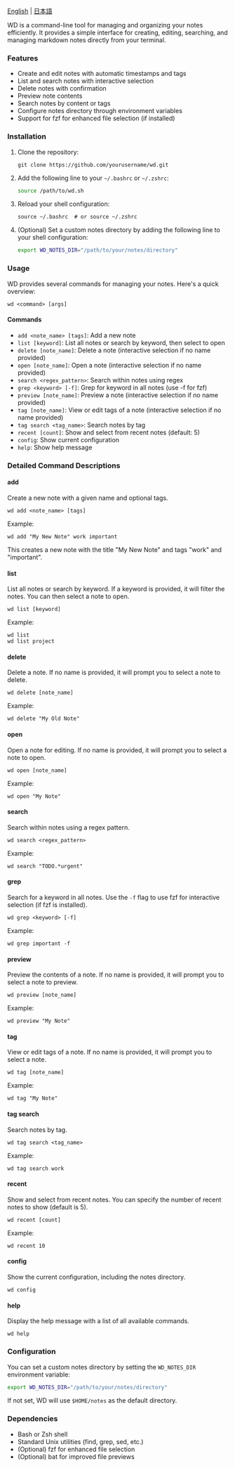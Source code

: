 [English](#english) | [日本語](#日本語)

<a name="日本語" herf="/README_ja.md"></a>


WD is a command-line tool for managing and organizing your notes efficiently. It provides a simple interface for creating, editing, searching, and managing markdown notes directly from your terminal.

### Features

- Create and edit notes with automatic timestamps and tags
- List and search notes with interactive selection
- Delete notes with confirmation
- Preview note contents
- Search notes by content or tags
- Configure notes directory through environment variables
- Support for fzf for enhanced file selection (if installed)

### Installation

1. Clone the repository:
   ```
   git clone https://github.com/yourusername/wd.git
   ```

2. Add the following line to your `~/.bashrc` or `~/.zshrc`:
   ```bash
   source /path/to/wd.sh
   ```

3. Reload your shell configuration:
   ```
   source ~/.bashrc  # or source ~/.zshrc
   ```

4. (Optional) Set a custom notes directory by adding the following line to your shell configuration:
   ```bash
   export WD_NOTES_DIR="/path/to/your/notes/directory"
   ```

### Usage

WD provides several commands for managing your notes. Here's a quick overview:

```
wd <command> [args]
```

#### Commands

- `add <note_name> [tags]`: Add a new note
- `list [keyword]`: List all notes or search by keyword, then select to open
- `delete [note_name]`: Delete a note (interactive selection if no name provided)
- `open [note_name]`: Open a note (interactive selection if no name provided)
- `search <regex_pattern>`: Search within notes using regex
- `grep <keyword> [-f]`: Grep for keyword in all notes (use -f for fzf)
- `preview [note_name]`: Preview a note (interactive selection if no name provided)
- `tag [note_name]`: View or edit tags of a note (interactive selection if no name provided)
- `tag search <tag_name>`: Search notes by tag
- `recent [count]`: Show and select from recent notes (default: 5)
- `config`: Show current configuration
- `help`: Show help message

### Detailed Command Descriptions

#### add

Create a new note with a given name and optional tags.

```
wd add <note_name> [tags]
```

Example:
```
wd add "My New Note" work important
```

This creates a new note with the title "My New Note" and tags "work" and "important".

#### list

List all notes or search by keyword. If a keyword is provided, it will filter the notes. You can then select a note to open.

```
wd list [keyword]
```

Example:
```
wd list
wd list project
```

#### delete

Delete a note. If no name is provided, it will prompt you to select a note to delete.

```
wd delete [note_name]
```

Example:
```
wd delete "My Old Note"
```

#### open

Open a note for editing. If no name is provided, it will prompt you to select a note to open.

```
wd open [note_name]
```

Example:
```
wd open "My Note"
```

#### search

Search within notes using a regex pattern.

```
wd search <regex_pattern>
```

Example:
```
wd search "TODO.*urgent"
```

#### grep

Search for a keyword in all notes. Use the `-f` flag to use fzf for interactive selection (if fzf is installed).

```
wd grep <keyword> [-f]
```

Example:
```
wd grep important -f
```

#### preview

Preview the contents of a note. If no name is provided, it will prompt you to select a note to preview.

```
wd preview [note_name]
```

Example:
```
wd preview "My Note"
```

#### tag

View or edit tags of a note. If no name is provided, it will prompt you to select a note.

```
wd tag [note_name]
```

Example:
```
wd tag "My Note"
```

#### tag search

Search notes by tag.

```
wd tag search <tag_name>
```

Example:
```
wd tag search work
```

#### recent

Show and select from recent notes. You can specify the number of recent notes to show (default is 5).

```
wd recent [count]
```

Example:
```
wd recent 10
```

#### config

Show the current configuration, including the notes directory.

```
wd config
```

#### help

Display the help message with a list of all available commands.

```
wd help
```

### Configuration

You can set a custom notes directory by setting the `WD_NOTES_DIR` environment variable:

```bash
export WD_NOTES_DIR="/path/to/your/notes/directory"
```

If not set, WD will use `$HOME/notes` as the default directory.

### Dependencies

- Bash or Zsh shell
- Standard Unix utilities (find, grep, sed, etc.)
- (Optional) fzf for enhanced file selection
- (Optional) bat for improved file previews

